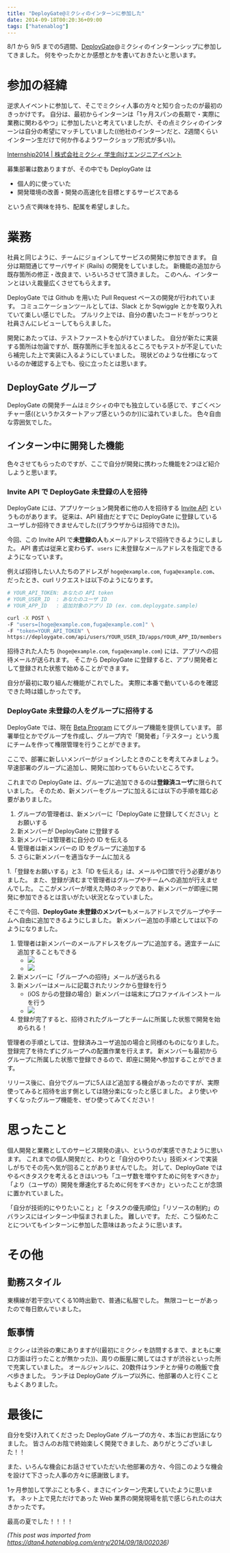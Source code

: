 ```yaml
---
title: "DeployGate@ミクシィのインターンに参加した"
date: 2014-09-18T00:20:36+09:00
tags: ["hatenablog"]
---
```


8/1 から 9/5 までの5週間、[DeployGate](https://deploygate.com)@ミクシィのインターンシップに参加してきました。
何をやったかとか感想とかを書いておきたいと思います。

# 参加の経緯
逆求人イベントに参加して、そこでミクシィ人事の方々と知り合ったのが最初のきっかけです。
自分は、最初からインターンは「1ヶ月スパンの長期で・実際に業務に関わるやつ」に参加したいと考えていましたが、その点ミクシィのインターンは自分の希望にマッチしていました((他社のインターンだと、2週間くらいインターン生だけで何か作るようワークショップ形式が多い))。

[Internship2014 | 株式会社ミクシィ 学生向けエンジニアイベント](http://mixi.co.jp/recruit/event/challenge-Internship2014/)

募集部署は数ありますが、その中でも DeployGate は

* 個人的に使っていた
* 開発環境の改善・開発の高速化を目標とするサービスである

という点で興味を持ち、配属を希望しました。

# 業務
社員と同じように、チームにジョインしてサービスの開発に参加できます。
自分は期間通じてサーバサイド (Rails) の開発をしていました。
新機能の追加から既存箇所の修正・改良まで、いろいろさせて頂きました。
このへん、インターンとはいえ裁量広くさせてもらえます。

DeployGate では Github を用いた Pull Request ベースの開発が行われています。
コミュニケーションツールとしては、Slack とか Sqwiggle とかを取り入れていて楽しい感じでした。
プルリク上では、自分の書いたコードをがっつりと社員さんにレビューしてもらえました。

開発にあたっては、テストファーストを心がけていました。
自分が新たに実装する箇所は勿論ですが、既存箇所に手を加えるところでもテストが不足していたら補完した上で実装に入るようにしていました。
現状どのような仕様になっているのか確認する上でも、役に立ったとは思います。

## DeployGate グループ
DeployGate の開発チームはミクシィの中でも独立している感じで、すごくベンチャー感((というかスタートアップ感というのか))に溢れていました。
色々自由な雰囲気でした。

## インターン中に開発した機能
色々させてもらったのですが、ここで自分が開発に携わった機能を2つほど紹介しようと思います。

### Invite API で DeployGate 未登録の人を招待
DeployGate には、アプリケーション開発者に他の人を招待する [Invite API](https://deploygate.com/docs/api#inviteApi) というものがあります。
従来は、API 経由だとすでに DeployGate に登録しているユーザしか招待できませんでした((ブラウザからは招待できた))。

今回、この Invite API で**未登録の人**もメールアドレスで招待できるようにしました。
API 書式は従来と変わらず、`users` に未登録なメールアドレスを指定できるようになっています。

例えば招待したい人たちのアドレスが `hoge@example.com`, `fuga@example.com`、 だったとき、curl リクエストは以下のようになります。

```sh
# YOUR_API_TOKEN: あなたの API token
# YOUR_USER_ID  : あなたのユーザ ID
# YOUR_APP_ID   : 追加対象のアプリ ID (ex. com.deploygate.sample)

curl -X POST \
-F "users=[hoge@example.com,fuga@example.com]" \
-F "token=YOUR_API_TOKEN" \
https://deploygate.com/api/users/YOUR_USER_ID/apps/YOUR_APP_ID/members
```

招待された人たち (`hoge@example.com`, `fuga@example.com`) には、アプリへの招待メールが送られます。
そこから DeployGate に登録すると、アプリ開発者として登録された状態で始めることができます。

自分が最初に取り組んだ機能がこれでした。
実際に本番で動いているのを確認できた時は嬉しかったです。

### DeployGate 未登録の人をグループに招待する
DeployGate では、現在 [Beta Program](https://deploygate.com/beta_program) にてグループ機能を提供しています。
部署単位とかでグループを作成し、グループ内で「開発者」「テスター」という風にチームを作って権限管理を行うことができます。

ここで、部署に新しいメンバーがジョインしたときのことを考えてみましょう。
早速部署のグループに追加し、開発に加わってもらいたいところです。

これまでの DeployGate は、グループに追加できるのは**登録済ユーザ**に限られていました。
そのため、新メンバーをグループに加えるには以下の手順を踏む必要がありました。

1. グループの管理者は、新メンバーに「DeployGate に登録してください」とお願いする
2. 新メンバーが DeployGate に登録する
3. 新メンバーは管理者に自分の ID を伝える
4. 管理者は新メンバーの ID をグループに追加する
5. さらに新メンバーを適当なチームに加える

1.「登録をお願いする」と3.「ID を伝える」は、メールや口頭で行う必要がありました。
また、登録が済むまで管理者はグループやチームへの追加が行えませんでした。
ここがメンバーが増えた時のネックであり、新メンバーが即座に開発に参加できるとは言いがたい状況となっていました。

そこで今回、**DeployGate 未登録のメンバー**もメールアドレスでグループやチームへ自由に追加できるようにしました。
新メンバー追加の手順としては以下のようになりました。

1. 管理者は新メンバーのメールアドレスをグループに追加する。適宜チームに追加することもできる
    * ![](/images/add_group.png)
    * ![](/images/add_team.png)
2. 新メンバーに「グループへの招待」メールが送られる
3. 新メンバーはメールに記載されたリンクから登録を行う
    * (iOS からの登録の場合）新メンバーは端末にプロファイルインストールを行う
    * ![](/images/invite_team.png)
4. 登録が完了すると、招待されたグループとチームに所属した状態で開発を始められる！

管理者の手順としては、登録済みユーザ追加の場合と同様のものになりました。
登録完了を待たずにグループへの配置作業を行えます。
新メンバーも最初からグループに所属した状態で登録できるので、即座に開発へ参加することができます。

リリース後に、自分でグループに5人ほど追加する機会があったのですが、実際使ってみると招待を出す側としては随分楽になったと感じました。
より使いやすくなったグループ機能を、ぜひ使ってみてください！

# 思ったこと
個人開発と業務としてのサービス開発の違い、というのが実感できたように思います。
これまでの個人開発だと、わりと「自分のやりたい」技術メインで実装しがちでその先へ気が回ることがありませんでした。
対して、DeployGate ではやるべきタスクを考えるときはいつも「ユーザ数を増やすために何をすべきか」「より（ユーザの）開発を爆速化するために何をすべきか」といったことが念頭に置かれていました。

「自分が技術的にやりたいこと」と「タスクの優先順位」「リソースの制約」のバランスにはインターン中悩まされました。
難しいです。
ただ、こう悩めたことについてもインターンに参加した意味はあったように思います。

# その他
## 勤務スタイル
東横線が若干空いてくる10時出勤で、普通に私服でした。
無限コーヒーがあったので毎日飲んでいました。

## 飯事情
ミクシィは渋谷の東にありますが((最初にミクシィを訪問するまで、まともに東口方面は行ったことが無かった))、周りの飯屋に関してはさすが渋谷といった所で充実していました。
オールジャンルに、20数件はランチとか帰りの晩飯で食べ歩きました。
ランチは DeployGate グループ以外に、他部署の人と行くこともよくありました。

# 最後に
自分を受け入れてくださった DeployGate グループの方々、本当にお世話になりました。
皆さんのお陰で終始楽しく開発できました、ありがとうございました！！

また、いろんな機会にお話させていただいた他部署の方々、今回このような機会を設けて下さった人事の方々に感謝致します。

1ヶ月参加して学ぶことも多く、まさにインターン充実していたように思います。
ネット上で見ただけであった Web 業界の開発現場を肌で感じられたのは大きかったです。

最高の夏でした！！！！

*(This post was imported from https://dtan4.hatenablog.com/entry/2014/09/18/002036)*
